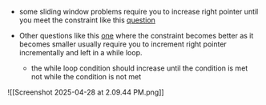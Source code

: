 - some sliding window problems require you to increase right pointer until you meet the constraint like this [question](https://leetcode.com/problems/count-complete-subarrays-in-an-array/description/)

- Other questions like this [one](https://leetcode.com/problems/count-subarrays-with-score-less-than-k/description/) where the constraint becomes better as it becomes smaller usually require you to increment right pointer incrementally and left in a while loop. 
	- the while loop condition should increase until the condition is met not while the condition is not met
 	
![[Screenshot 2025-04-28 at 2.09.44 PM.png]]